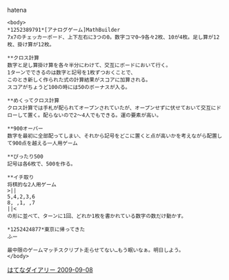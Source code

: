 
hatena

```
<body>
*1252389791*[アナログゲーム]MathBuilder
7x7のチェッカーボード、上下左右に3つの0。数字コマ0~9各々2枚、10が4枚。足し算が12枚、掛け算が12枚。

**クロス計算
数字と足し算掛け算を各々半分にわけて、交互にボードにおいて行く。
1ターンでできるのは数字と記号を1枚ずつおくことで、
このとき新しく作られた式の計算結果がスコアに加算される。
スコアがちょうど100の時には50のボーナスが入る。

**めくってクロス計算
クロス計算では手札が配られてオープンされていたが、オープンせずに伏せておいて交互にドローして置く。配らないので2～4人でもできる。運の要素が高い。

**900オーバー
数字を最初に全部配ってしまい、それから記号をどこに置くと点が高いかを考えながら配置して900点を越える一人用ゲーム

**ぴったり500
記号は各6枚で、500を作る。

**イチ取り
将棋的な2人用ゲーム
>||
5,4,2,3,6
8, ,1, ,7
||<
の形に並べて、ターンに1回、どれか1枚を書かれている数字の数だけ動かす。

*1252424877*東京に帰ってきた
ふー

最中限のゲームマッチスクリプト走らせてない…もう眠いなぁ。明日しよう。
</body>
```


[はてなダイアリー 2009-09-08](https://nishiohirokazu.hatenadiary.org/archive/2009/09/08)
